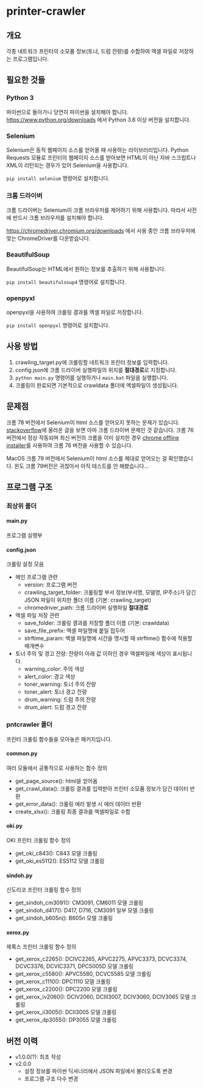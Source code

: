 # printer-crawler

## 개요

각종 네트워크 프린터의 소모품 정보(토너, 드럼 잔량)를 수합하여 엑셀 파일로 저장하는 프로그램입니다.


## 필요한 것들

### Python 3
파이썬으로 돌아가니 당연히 파이썬을 설치해야 합니다. https://www.python.org/downloads 에서 Python 3.6 이상 버전을 설치합니다.

### Selenium
Selenium은 동적 웹페이지 소스를 얻어올 때 사용하는 라이브러리입니다. Python Requests 모듈로 프린터의 웹페이지 소스를 받아보면 HTML이 아닌 자바 스크립트나 XML이 리턴되는 경우가 있어 Selenium을 사용합니다. 

`pip install selenium` 명령어로 설치합니다.

### 크롬 드라이버
크롬 드라이버는 Selenium이 크롬 브라우저를 제어하기 위해 사용합니다. 따라서 사전에 반드시 크롬 브라우저를 설치해야 합니다.

https://chromedriver.chromium.org/downloads 에서 사용 중인 크롬 브라우저에 맞는 ChromeDriver를 다운받습니다.

### BeautifulSoup
BeautifulSoup는 HTML에서 원하는 정보를 추출하기 위해 사용합니다.

`pip install beautifulsoup4` 명령어로 설치합니다.

### openpyxl
openpyxl을 사용하여 크롤링 결과를 엑셀 파일로 저장합니다.

`pip install openpyxl` 명령어로 설치합니다.


## 사용 방법
1. crawling_target.py에 크롤링할 네트워크 프린터 정보를 입력합니다.
2. config.json에 크롬 드라이버 실행파일의 위치를 **절대경로**로 지정합니다.
3. `python main.py` 명령어를 실행하거나 `main.bat` 파일을 실행합니다.
4. 크롤링이 완료되면 기본적으로 crawldata 폴더에 엑셀파일이 생성됩니다.


## 문제점
크롬 78 버전에서 Selenium이 html 소스를 얻어오지 못하는 문제가 있습니다. [stackoverflow](https://stackoverflow.com/questions/58589425/possible-issue-with-chromedriver-78-selenium-can-not-find-web-element-of-pdf-op)에 올라온 글을 보면 아마 크롬 드라이버 문제인 것 같습니다. 크롬 76 버전에서 정상 작동되며 최신 버전의 크롬을 이미 설치한 경우 [chrome offline installer](https://www.neowin.net/news/google-chrome-76-offline-installer)를 사용하여 크롬 76 버전을 사용할 수 있습니다.

MacOS 크롬 79 버전에서 Selenium이 html 소스를 제대로 얻어오는 걸 확인했습니다. 윈도 크롬 79버전은 귀찮아서 아직 테스트를 안 해봤습니다...


## 프로그램 구조

### 최상위 폴더

#### main.py
프로그램 실행부

#### config.json
크롤링 설정 모음
* 메인 프로그램 관련
  - version: 프로그램 버전
  - crawling_target_folder: 크롤링할 부서 정보(부서명, 모델명, IP주소)가 담긴 JSON 파일이 위치한 폴더 이름 (기본: crawling_target)
  - chromedriver_path: 크롬 드라이버 실행파일 **절대경로**
* 엑셀 파일 저장 관련
  - save_folder: 크롤링 결과를 저장할 폴더 이름 (기본: crawldata)
  - save_file_prefix: 엑셀 파일명에 붙일 접두어
  - strftime_param: 엑셀 파일명에 시간을 명시할 때 strftime() 함수에 적용할 매개변수
* 토너 주의 및 경고 잔량: 잔량이 아래 값 이하인 경우 엑셀파일에 색상이 표시됩니다.
  - warning_color: 주의 색상
  - alert_color: 경고 색상
  - toner_warning: 토너 주의 잔량
  - toner_alert: 토너 경고 잔량
  - drum_warning: 드럼 주의 잔량
  - drum_alert: 드럼 경고 잔량


### pntcrawler 폴더
프린터 크롤링 함수들을 모아놓은 패키지입니다.

#### common.py
여러 모듈에서 공통적으로 사용하는 함수 정의
* get_page_source(): html을 얻어옴
* get_crawl_data(): 크롤링 결과를 입력받아 프린터 소모품 정보가 담긴 데이터 반환
* get_error_data(): 크롤링 에러 발생 시 에러 데이터 반환
* create_xlsx(): 크롤링 최종 결과를 엑셀파일로 수합

#### oki.py
OKI 프린터 크롤링 함수 정의
* get_oki_c843(): C843 모델 크롤링
* get_oki_es5112(): ES5112 모델 크롤링

#### sindoh.py
신도리코 프린터 크롤링 함수 정의
* get_sindoh_cm3091(): CM3091, CM6011 모델 크롤링
* get_sindoh_d417(): D417, D716, CM3091 일부 모델 크롤링
* get_sindoh_b605n(): B605n 모델 크롤링

#### xerox.py
제록스 프린터 크롤링 함수 정의
* get_xerox_c2265(): DCIVC2265, APVC2275, APVC3373, DCVC3374, DCVC3376, DCVIC3371, DPC5005D 모델 크롤링
* get_xerox_c5580(): APVC5580, DCVC5585 모델 크롤링
* get_xerox_c1110(): DPC1110 모델 크롤링
* get_xerox_c2200(): DPC2200 모델 크롤링
* get_xerox_iv2060(): DCIV2060, DCIII3007, DCIV3060, DCIV3065 모델 크롤링
* get_xerox_ii3005(): DCII3005 모델 크롤링
* get_xerox_dp3055(): DP3055 모델 크롤링


## 버전 이력
* v1.0.0(?): 최초 작성
* v2.0.0
  - 설정 정보를 파이썬 딕셔너리에서 JSON 파일에서 불러오도록 변경
  - 프로그램 구조 다수 변경
